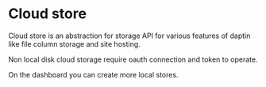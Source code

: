 # Cloud store

Cloud store is an abstraction for storage API for various features of daptin like file column storage and site hosting.

Non local disk cloud storage require oauth connection and token to operate.

On the dashboard you can create more local stores. 